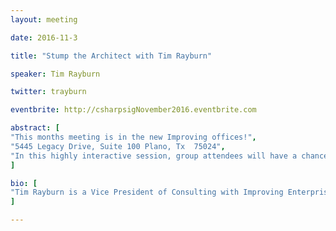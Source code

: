 ```yaml
---
layout: meeting

date: 2016-11-3

title: "Stump the Architect with Tim Rayburn"

speaker: Tim Rayburn

twitter: trayburn

eventbrite: http://csharpsigNovember2016.eventbrite.com

abstract: [
"This months meeting is in the new Improving offices!",
"5445 Legacy Drive, Suite 100 Plano, Tx  75024",
"In this highly interactive session, group attendees will have a chance to explain a problem in 1-2 minutes which Tim will then spend time explaining his proposed solution to.  This is your chance to put Tim Rayburn on the spot, and try to get answers to your most difficult architectural problems.  Any type of problems are welcome, as are hypotheticals, just be prepared to answer questions that might come up."
]

bio: [
"Tim Rayburn is a Vice President of Consulting with Improving Enterprises, a software and project management consulting company in Dallas, TX. He is a passionate advocate of apprenticeship and mentorship in corporate environments. Since 2007 he has been awarded the Microsoft MVP in recognition of his expertise and community leadership. He is also a conference organizer, an author, and can be found speaking across the nation on agile processes, software design, and career management. He lives in the North Dallas area with his amazing wife Kate and their loyal dog Gandalf."
]

---
```


